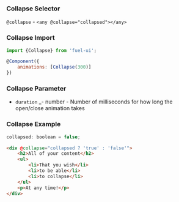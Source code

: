 ### Collapse Selector
`@collapse` - `<any @collapse="collapsed"></any>`

### Collapse Import
```javascript
import {Collapse} from 'fuel-ui';

@Component({
    animations: [Collapse(300)]
})
```

### Collapse Parameter

  * `duration` _- number -
    Number of milliseconds for how long the open/close animation takes
 
### Collapse Example
```javascript
collapsed: boolean = false;
```

```html
<div @collapse="collapsed ? 'true' : 'false'">
    <h2>All of your content</h2>
    <ul>
        <li>That you wish</li>
        <li>to be able</li>
        <li>to collapse</li>
    </ul>
    <p>At any time!</p>
</div>
```